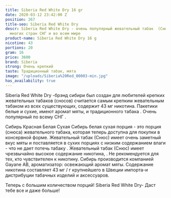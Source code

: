 ```yaml
---
title: Siberia Red White Dry 16 gr
date: 2020-03-12 23:42:00 Z
position: 267
title-seo: Siberia Red White Dry
descr: Siberia Red White Dry - очень популярный жевательный табак  (Снюс) на территории
  многих стран СНГ и во всем мире
product-name: Siberia Red White Dry 16 g
nicotine: 43
portions: 20
gram: 16
price: 3600
brand: Siberia
strong: Очень крепкий
taste: Традиционный табак, мята
image: "/uploads/Siberia%20Red_00003-min.jpg"
has_availability: true
---
```


Siberia Red White Dry -брэнд сибири был создан для любителей крепких жевательных табаков (сносов)
считается самым крепким жевательным табаком из всех существующих, содержит 43 мг никотина. 
Пакетики белые и сухие, имеют аромат мяты, и традиционного табака . Очень популярный по всему СНГ . 

Сибирь Красная Белая Сухая
Сибирь белая сухая порция - это порция (снюса) жевательного табака, которая теперь доступна для покупки в консервной форме. Жевательный табак (Снюс) имеет очень заметный вкус мяты и поставляется в сухих порциях с  низким содержанием влаги - что не дает потечь табаку . Жевательный табак (Снюс) имеет чрезвычайно высокое содержание никотина, .  Не рекомендуется для тех, кто чувствителен к никотину. 
Сибирь производится компанией Gayane AB, ароматизатор: освежающий аромат мяты.
Содержание никотина составляет 43 мг / г крупнейшего в Швеции импорта-и дистрибуции табачных изделий и аксессуаров. 

Теперь с большим количеством порций! 
Siberia Red White Dry- Даст тебе все и даже больше!